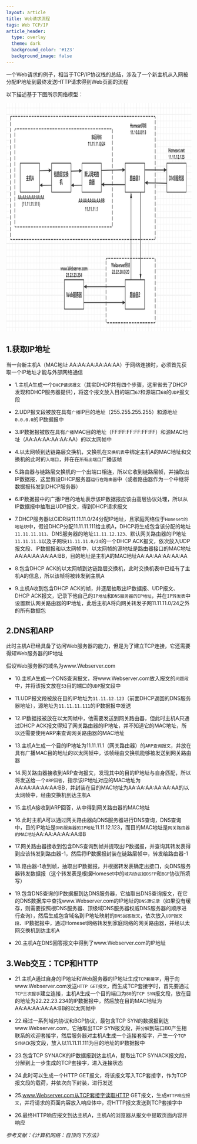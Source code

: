 ```yaml
---
layout: article
title: Web请求流程
tags: Web TCP/IP
article_header:
  type: overlay
  theme: dark
  background_color: '#123'
  background_image: false
---
```


一个Web请求的例子，相当于TCP/IP协议栈的总结，涉及了一个新主机从入网被分配IP地址到最终发送HTTP请求得到Web页面的流程

<!--more-->

以下描述基于下图所示网络模型：

<img width="1074" height="619" src="https://raw.githubusercontent.com/Chunar5354/Chunar5354.github.io/master/_posts/images/web-req.png"/>

## 1.获取IP地址

当一台新主机A（MAC地址 AA:AA:AA:AA:AA:AA）于网络连接时，必须首先获取一个IP地址才能与外部网络通信

- 1.主机A生成一个`DHCP请求报文`（其实DHCP共有四个步骤，这里省去了DHCP发现和DHCP服务器提供），将这个报文放入目的端口`67`和源端口`68`的`UDP`报文段

- 2.UDP报文段被放在具有`广播`IP目的地址（255.255.255.255）和源地址`0.0.0.0`的IP数据报中

- 3.IP数据报被放在具有`广播`MAC目的地址（FF:FF:FF:FF:FF:FF）和源MAC地址（AA:AA:AA:AA:AA:AA）的以太网帧中

- 4.以太网帧到达链路层交换机，交换机在`交换机表`中绑定主机A的MAC地址和交换机的此时的`入端口`，并在在`所有出端口`广播该帧

- 5.路由器与链路层交换机的一个出端口相连，所以它收到链路层帧，并抽取出IP数据报，这里假设DHCP服务器`运行在路由器`中（或者路由器作为一个中继将数据报转发到DHCP服务器）

- 6.IP数据报中的广播IP目的地址表示该IP数据报应该由高层协议处理，所以从IP数据报中抽取出UDP报文，得到DHCP请求报文

- 7.DHCP服务器以CIDR块11.11.11.0/24分配IP地址，且家庭网络位于`Homeset的地址块`中，假设DHCP分配11.11.11.111给主机A，DHCP将生成包含该分配的地址`11.11.11.111`、DNS服务器的地址`11.11.12.123`、默认网关路由器的IP地址`11.11.11.1`以及子网块`11.11.11.0/24`的一个DHCP ACK报文，依次放入UDP报文段、IP数据报和以太网帧中，以太网帧的源地址是路由器接口的MAC地址AA:AA:AA:AA:AA:BB，目的地址是主机A的MAC地址AA:AA:AA:AA:AA:AA

- 8.包含DHCP ACK的以太网帧到达链路层交换机，此时交换机表中已经有了主机A的信息，所以该帧将被转发到主机A

- 9.主机A收到包含DHCP ACK的帧，并逐层抽取出IP数据报、UDP报文、DHCP ACK报文，记录下他自己的`IP地址`和`DNS服务器的IP地址`，并在`IP转发表`中设置默认网关路由器的IP地址，此后主机A将向网关转发子网11.11.11.0/24之外的所有数据包

## 2.DNS和ARP

此时主机A已经具备了访问Web服务器的能力，但是为了建立TCP连接，它还需要得知Web服务器的IP地址

假设Web服务器的域名为www.Webserver.com

- 10.主机A生成一个DNS查询报文，将www.Webserver.com放入报文的`问题段`中，并将该报文放在`53`目的端口的`UDP`报文段中

- 11.UDP报文段被放在目的IP地址为`11.11.12.123`（前面DHCP返回的DNS服务器地址），源地址为`11.11.11.111`的IP数据报中发送

- 12.IP数据报被放在以太网帧中，他需要发送到网关路由器，但此时主机A只通过DHCP ACK报文得知了网关路由器的IP地址，并不知道它的MAC地址，所以还需要使用ARP来查询网关路由器的MAC地址

- 13.主机A生成一个目的IP地址为11.11.11.1（网关路由器）的`ARP查询报文`，并放在具有广播MAC目的地址的以太网帧中，该帧经由交换机能够被发送到网关路由器

- 14.网关路由器接收到ARP查询报文，发现其中的目的IP地址与自身匹配，所以将发送给一个`ARP回答`，指示该IP地址对应的MAC地址为AA:AA:AA:AA:AA:BB，并封装在目的MAC地址为AA:AA:AA:AA:AA:AA的以太网帧中，经由交换机到达主机A

- 15.主机A接收到ARP回答，从中得到网关路由器的MAC地址

- 16.此时主机A可以通过网关路由器向DNS服务器进行DNS查询，DNS查询中，目的IP地址是`DNS服务器的IP地址`11.11.12.123，而目的MAC地址是`网关路由器的MAC地址`AA:AA:AA:AA:AA:BB

- 17.网关路由器接收到包含DNS查询到帧并提取出IP数据报，并查询其转发表得到应该转发到路由器-1，然后将IP数据报封装在链路层帧中，转发给路由器-1

- 18.路由器-1收到帧，抽取出IP数据报，并根据转发表确定出接口，向DNS服务器转发数据报（这个转发表是根据Homeset中的`域内协议如OSFP`和`BGP`协议所填写）

- 19.包含DNS查询的IP数据报到达DNS服务器，它抽取出DNS查询报文，在它的DNS数据库中查找www.Webserver.com的IP地址的`DNS源记录`（如果没有缓存，则需要按照根DNS服务器、顶级域DNS服务器权威DNS服务器的顺序进行查询），然后生成包含域名到IP地址映射的`DNS回答报文`，依次放入`UDP报文段`、IP数据报中，通过Homeset网络转发到家庭网络的网关路由器，并经以太网交换机到达主机A

- 20.主机A在DNS回答报文中得到了www.Webserver.com的IP地址

## 3.Web交互：TCP和HTTP

- 21.主机A通过自身的IP地址和Web服务器的IP地址生成`TCP套接字`，用于向www.Webserver.com发送`HTTP GET报文`，而生成TCP套接字时，首先要通过`TCP三次握手`建立连接，主机A生成一个目的端口为`80`的`TCP SYN`报文段，放在目的地址为22.22.23.234的IP数据报中，然后放在目的MAC地址为AA:AA:AA:AA:AA:BB的以太网帧中

- 22.经过一系列域内协议和BGP协议，最包含TCP SYN的数据报到达www.Webserver.com，它抽取出TCP SYN报文段，并`分解`到端口80产生相联系的欢迎套接字，然后服务器对主机A生成一个连接套接字，产生一个`TCP SYNACK`报文段，放入以11.11.11.111为目的地址的IP数据报中

- 23.包含TCP SYNACK的IP数据报到达主机A，提取出TCP SYNACK报文段，分解到上一步生成的TCP套接字，进入连接状态

- 24.此时可以生成一个HTTP GET报文，将该报文写入TCP套接字，作为TCP报文段的载荷，并依次向下封装，进行发送

- 25.www.Webserver.com从TCP套接字读取HTTP GET报文，生成`HTTP响应报文`，并将请求的页面内容放入响应体中，将HTTP报文发送到TCP套接字中

- 26.最终HTTP响应报文到达主机A，主机A的浏览器从报文中提取页面内容并响应

*参考文献：《计算机网络：自顶向下方法》*
